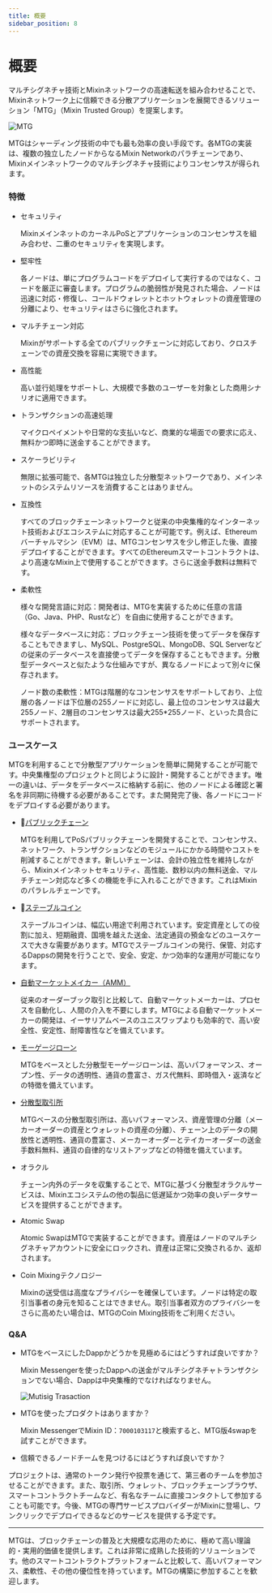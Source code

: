 ```yaml
---
title: 概要
sidebar_position: 8
---
```


# 概要

マルチシグネチャ技術とMixinネットワークの高速転送を組み合わせることで、Mixinネットワーク上に信頼できる分散アプリケーションを展開できるソリューション「MTG」（Mixin Trusted Group）を提案します。

![MTG](./overview-architecture.svg)

MTGはシャーディング技術の中でも最も効率の良い手段です。各MTGの実装は、複数の独立したノードからなるMixin Networkのパラチェーンであり、Mixinメインネットワークのマルチシグネチャ技術によりコンセンサスが得られます。

### 特徴

- セキュリティ

  MixinメインネットのカーネルPoSとアプリケーションのコンセンサスを組み合わせ、二重のセキュリティを実現します。
  

- 堅牢性

  各ノードは、単にプログラムコードをデプロイして実行するのではなく、コードを厳正に審査します。プログラムの脆弱性が発見された場合、ノードは迅速に対応・修復し、コールドウォレットとホットウォレットの資産管理の分離により、セキュリティはさらに強化されます。
  
- マルチチェーン対応

  Mixinがサポートする全てのパブリックチェーンに対応しており、クロスチェーンでの資産交換を容易に実現できます。

- 高性能

  高い並行処理をサポートし、大規模で多数のユーザーを対象とした商用シナリオに適用できます。

- トランザクションの高速処理

  マイクロペイメントや日常的な支払いなど、商業的な場面での要求に応え、無料かつ即時に送金することができます。

- スケーラビリティ

  無限に拡張可能で、各MTGは独立した分散型ネットワークであり、メインネットのシステムリソースを消費することはありません。

- 互換性

  すべてのブロックチェーンネットワークと従来の中央集権的なインターネット技術およびエコシステムに対応することが可能です。例えば、Ethereumバーチャルマシン（EVM）は、MTGコンセンサスを少し修正した後、直接デプロイすることができます。すべてのEthereumスマートコントラクトは、より高速なMixin上で使用することができます。さらに送金手数料は無料です。

- 柔軟性

   様々な開発言語に対応：開発者は、MTGを実装するために任意の言語（Go、Java、PHP、Rustなど）を自由に使用することができます。
  
   様々なデータベースに対応：ブロックチェーン技術を使ってデータを保存することもできますし、MySQL、PostgreSQL、MongoDB、SQL Serverなどの従来のデータベースを直接使ってデータを保存することもできます。分散型データベースと似たような仕組みですが、異なるノードによって別々に保存されます。
  
   ノード数の柔軟性：MTGは階層的なコンセンサスをサポートしており、上位層の各ノードは下位層の255ノードに対応し、最上位のコンセンサスは最大255ノード、2層目のコンセンサスは最大255*255ノード、といった具合にサポートされます。

### ユースケース

MTGを利用することで分散型アプリケーションを簡単に開発することが可能です。中央集権型のプロジェクトと同じように設計・開発することができます。唯一の違いは、データをデータベースに格納する前に、他のノードによる確認と署名を非同期に待機する必要があることです。また開発完了後、各ノードにコードをデプロイする必要があります。

- [パブリックチェーン](./chains)

  MTGを利用してPoSパブリックチェーンを開発することで、コンセンサス、ネットワーク、トランザクションなどのモジュールにかかる時間やコストを削減することができます。新しいチェーンは、会計の独立性を維持しながら、Mixinメインネットセキュリティ、高性能、数秒以内の無料送金、マルチチェーン対応など多くの機能を手に入れることができます。これはMixinのパラレルチェーンです。

- [ステーブルコイン](./stablecoin)

  ステーブルコインは、幅広い用途で利用されています。安定資産としての役割に加え、短期融資、国境を越えた送金、法定通貨の預金などのユースケースで大きな需要があります。MTGでステーブルコインの発行、保管、対応するDappsの開発を行うことで、安全、安定、かつ効率的な運用が可能になります。

- [自動マーケットメイカー（AMM）](./amm)

  従来のオーダーブック取引と比較して、自動マーケットメーカーは、プロセスを自動化し、人間の介入を不要にします。MTGによる自動マーケットメーカーの開発は、イーサリアムベースのユニスワップよりも効率的で、高い安全性、安定性、耐障害性などを備えています。

- [モーゲージローン](./lend)

  MTGをベースとした分散型モーゲージローンは、高いパフォーマンス、オープン性、データの透明性、通貨の豊富さ、ガス代無料、即時借入・返済などの特徴を備えています。

- [分散型取引所](./exchange)

  MTGベースの分散型取引所は、高いパフォーマンス、資産管理の分離（メーカーオーダーの資産とウォレットの資産の分離）、チェーン上のデータの開放性と透明性、通貨の豊富さ、メーカーオーダーとテイカーオーダーの送金手数料無料、通貨の自律的なリストアップなどの特徴を備えています。

- オラクル

   チェーン内外のデータを収集することで、MTGに基づく分散型オラクルサービスは、Mixinエコシステムの他の製品に低遅延かつ効率の良いデータサービスを提供することができます。

- Atomic Swap

  Atomic SwapはMTGで実装することができます。資産はノードのマルチシグネチャアカウントに安全にロックされ、資産は正常に交換されるか、返却されます。

- Coin Mixingテクノロジー

  Mixinの送受信は高度なプライバシーを確保しています。ノードは特定の取引当事者の身元を知ることはできません。取引当事者双方のプライバシーをさらに高めたい場合は、MTGのCoin Mixing技術をご利用ください。

### Q&A

- MTGをベースにしたDappかどうかを見極めるにはどうすれば良いですか？

  Mixin Messengerを使ったDappへの送金がマルチシグネチャトランザクションでない場合、Dappは中央集権的でなければなりません。

  ![Mutisig Trasaction](./overview-mutisig-transaction.png)

- MTGを使ったプロダクトはありますか？

  Mixin MessengerでMixin ID：`7000103117`と検索すると、MTG版4swapを試すことができます。


- 信頼できるノードチームを見つけるにはどうすれば良いですか？

 プロジェクトは、通常のトークン発行や投票を通じて、第三者のチームを参加させることができます。また、取引所、ウォレット、ブロックチェーンブラウザ、スマートコントラクトチームなど、有名なチームに直接コンタクトして参加することも可能です。今後、MTGの専門サービスプロバイダーがMixinに登場し、ワンクリックでデプロイできるなどのサービスを提供する予定です。

---
MTGは、ブロックチェーンの普及と大規模な応用のために、極めて高い理論的・実用的価値を提供します。これは非常に成熟した技術的ソリューションです。他のスマートコントラクトプラットフォームと比較して、高いパフォーマンス、柔軟性、その他の優位性を持っています。MTGの構築に参加することを歓迎します。
